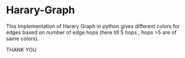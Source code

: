 # Harary-Graph
This Implementation of Harary Graph in python gives different colors for edges based on
number of edge hops (here till 5 hops , hops >5 are of same colors).

THANK YOU
